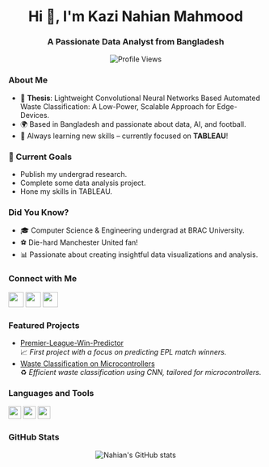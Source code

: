 <h1 align="center">Hi 👋, I'm Kazi Nahian Mahmood</h1>
<h3 align="center">A Passionate Data Analyst from Bangladesh</h3>

<p align="center"> <img src="https://komarev.com/ghpvc/?username=nahian-kazi&label=Profile%20views&color=0e75b6&style=flat" alt="Profile Views" /> </p>

### About Me
- 🔬 **Thesis**: Lightweight Convolutional Neural Networks Based Automated Waste Classification: A Low-Power, Scalable Approach for Edge-Devices.
- 🌍 Based in Bangladesh and passionate about data, AI, and football.
- 📖 Always learning new skills – currently focused on **TABLEAU**!

### 🎯 Current Goals
- Publish my undergrad research.
- Complete some data analysis project.
- Hone my skills in TABLEAU.

### Did You Know?
- 🎓 Computer Science & Engineering undergrad at BRAC University.
- ⚽ Die-hard Manchester United fan!
- 📊 Passionate about creating insightful data visualizations and analysis.

### Connect with Me
<p align="left">
<a href="https://linkedin.com/in/nahian-mahmood-bb92b1204" target="blank"><img src="https://img.shields.io/badge/-LinkedIn-blue?logo=linkedin&logoColor=white" height="30" /></a>
<a href="https://twitter.com/knmnahian" target="blank"><img src="https://img.shields.io/badge/-Twitter-blue?logo=twitter&logoColor=white" height="30" /></a>
<a href="https://kaggle.com/kazinahianmahmood" target="blank"><img src="https://img.shields.io/badge/-Kaggle-blue?logo=kaggle&logoColor=white" height="30" /></a>
</p>

### Featured Projects
- [Premier-League-Win-Predictor](https://github.com/your-repo-link)  
  📈 *First project with a focus on predicting EPL match winners.*
- [Waste Classification on Microcontrollers](https://github.com/your-repo-link)  
  ♻️ *Efficient waste classification using CNN, tailored for microcontrollers.*

### Languages and Tools
<p align="left"> 
  <img src="https://img.shields.io/badge/-Python-black?logo=python" height="25"/>
  <img src="https://img.shields.io/badge/-TensorFlow-orange?logo=tensorflow" height="25"/>
  <img src="https://img.shields.io/badge/-PowerBI-blue?logo=powerbi" height="25"/>
</p>

### GitHub Stats
<p align="center">
  <img src="https://github-readme-stats.vercel.app/api?username=nahian-kazi&show_icons=true&theme=radical" alt="Nahian's GitHub stats" />
</p>
